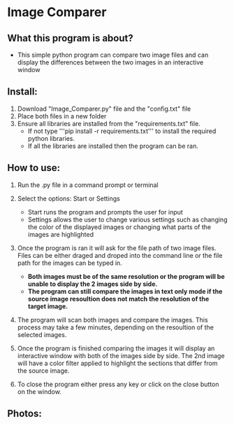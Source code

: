 # Image Comparer

## **What this program is about?**
  * This simple python program can compare two image files and can display the differences between the two images in an interactive window 
 
## **Install:**
  1. Download "Image_Comparer.py" file and the "config.txt" file
  2. Place both files in a new folder 
  3. Ensure all libraries are installed from the "requirements.txt" file.
     - If not type '''pip install -r requirements.txt''' to install the required python libraries.
     - If all the libraries are installed then the program can be ran.


## **How to use:**
  1. Run the .py file in a command prompt or terminal 
 
  2. Select the options: Start or Settings 
     - Start runs the program and prompts the user for input
     - Settings allows the user to change various settings such as changing the color of the displayed images or changing what parts of the images are         highlighted 
    
  3. Once the program is ran it will ask for the file path of two image files. Files can be either draged and droped into the command line or the file path for the images can be typed in.
       - **Both images must be of the same resolution or the program will be unable to display the 2 images side by side.**
       - **The program can still compare the images in text only mode if the source image resoultion does not match the resolution of the target image.**
  
  4. The program will scan both images and compare the images. This process may take a few minutes, depending on the resoultion of the selected images.
 
  5. Once the program is finished comparing the images it will display an interactive window with both of the images side by side. The 2nd image will have a color filter applied to highlight the sections that differ from the source image.
 
  6. To close the program either press any key or click on the close button on the window.


## **Photos:**
